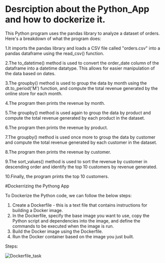 # Desrciption about the Python_App and how to dockerize it.

This Python program uses the pandas library to analyze a dataset of orders. Here's a breakdown of what the program does:

1.It imports the pandas library and loads a CSV file called "orders.csv" into a pandas dataframe using the read_csv() function.

2.The to_datetime() method is used to convert the order_date column of the dataframe into a datetime datatype. This allows for easier manipulation of the data based on dates.

3.The groupby() method is used to group the data by month using the dt.to_period('M') function, and compute the total revenue generated by the online store for each month.

4.The program then prints the revenue by month.

5.The groupby() method is used again to group the data by product and compute the total revenue generated by each product in the dataset.

6.The program then prints the revenue by product.

7.The groupby() method is used once more to group the data by customer and compute the total revenue generated by each customer in the dataset.

8.The program then prints the revenue by customer.

9.The sort_values() method is used to sort the revenue by customer in descending order and identify the top 10 customers by revenue generated.

10.Finally, the program prints the top 10 customers.


#Dockerrizing the Pythong App

To Dockerize the Python code, we can follow the below steps:
1.	Create a Dockerfile - this is a text file that contains instructions for building a Docker image.
2.	In the Dockerfile, specify the base image you want to use, copy the Python script and dependencies into the image, and define the commands to be executed when the image is run.
3.	Build the Docker image using the Dockerfile.
4.	Run the Docker container based on the image you just built.

Steps:


![Dockerfile_task](https://user-images.githubusercontent.com/100275029/227486262-d57e1913-377d-40b6-b942-8a7ce3f3ce0b.jpg)


